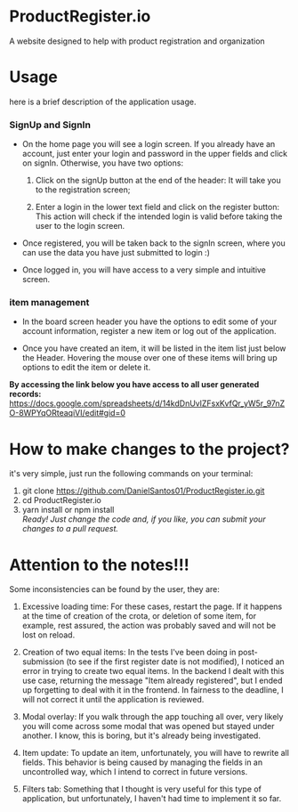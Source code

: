 # ProductRegister.io
A website designed to help with product registration and organization

# Usage
here is a brief description of the application usage.
### SignUp and SignIn
* On the home page you will see a login screen. If you already have an account, just enter your login and password in the upper fields and click on signIn. Otherwise, you have two options:

  1. Click on the signUp button at the end of the header: It will take you to the registration screen;

  1. Enter a login in the lower text field and click on the register button: This action will check if the intended login is valid before taking the user to the login screen.

* Once registered, you will be taken back to the signIn screen, where you can use the data you have just submitted to login :)

* Once logged in, you will have access to a very simple and intuitive screen.
### item management
* In the board screen header you have the options to edit some of your account information, register a new item or log out of the application.

* Once you have created an item, it will be listed in the item list just below the Header.
Hovering the mouse over one of these items will bring up options to edit the item or delete it.

**By accessing the link below you have access to all user generated records:**
   https://docs.google.com/spreadsheets/d/14kdDnUvlZFsxKvfQr_yW5r_97nZO-8WPYqORteaqiVI/edit#gid=0


# How to make changes to the project?
it's very simple, just run the following commands on your terminal:
1. git clone https://github.com/DanielSantos01/ProductRegister.io.git
2. cd ProductRegister.io
3. yarn install or npm install<br />
_Ready! Just change the code and, if you like, you can submit your changes to a pull request._

# Attention to the notes!!!
Some inconsistencies can be found by the user, they are:
1) Excessive loading time: For these cases, restart the page. If it happens at the time of creation of the crota, or deletion of some item, for example, rest assured, the action was probably saved and will not be lost on reload.

2) Creation of two equal items: In the tests I've been doing in post-submission (to see if the first register date is not modified), I noticed an error in trying to create two equal items. In the backend I dealt with this use case, returning the message "Item already registered", but I ended up forgetting to deal with it in the frontend. In fairness to the deadline, I will not correct it until the application is reviewed.

3) Modal overlay: If you walk through the app touching all over, very likely you will come across some modal that was opened but stayed under another. I know, this is boring, but it's already being investigated.

4) Item update: To update an item, unfortunately, you will have to rewrite all fields. This behavior is being caused by managing the fields in an uncontrolled way, which I intend to correct in future versions.

5) Filters tab: Something that I thought is very useful for this type of application, but unfortunately, I haven't had time to implement it so far.
